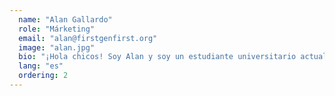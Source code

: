 ```yaml
---
  name: "Alan Gallardo"
  role: "Márketing"
  email: "alan@firstgenfirst.org"
  image: "alan.jpg"
  bio: "¡Hola chicos! Soy Alan y soy un estudiante universitario actual en UCLA estudiando Comunicaciones y Cine. Me uní al equipo de FGF porque también crecí como estudiante de primera generación y de bajos ingresos de la ciudad de Bell, CA, y quiero ayudar a llegar a tantos estudiantes como sea posible utilizando mi experiencia en cine y marketing."
  lang: "es"
  ordering: 2
---
```

